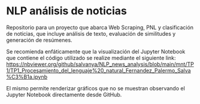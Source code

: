 # NLP análisis de noticias
Repositorio para un proyecto que abarca Web Scraping, PNL y clasificación de noticias, que incluye análisis de texto, evaluación de similitudes y generación de resúmenes.

Se recomienda enfáticamente que la visualización del Jupyter Notebook que contiene el código utilizado se realize mediante el siguiente link:
https://nbviewer.org/github/salvanya/NLP_news_analysis/blob/main/mnt/TP1/TP1_Procesamiento_del_lenguaje%20_natural_Fernandez_Palermo_Salva%C3%B1a.ipynb

El mismo permite renderizar gráficos que no se muestran observando el Jupyter Notebook directamente desde GitHub.
